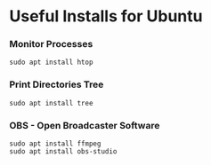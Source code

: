 
# Useful Installs for Ubuntu

### Monitor Processes
``sudo apt install htop`` 


### Print Directories Tree
``sudo apt install tree ``


### OBS - Open Broadcaster Software
```
sudo apt install ffmpeg
sudo apt install obs-studio
```

